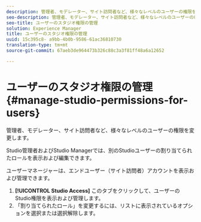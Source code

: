 ```yaml
---
description: 管理者、モデレーター、サイト訪問者など、様々なレベルのユーザーの権限を変更します。
seo-description: 管理者、モデレーター、サイト訪問者など、様々なレベルのユーザーの権限を変更します。
seo-title: ユーザーのスタジオ権限の管理
solution: Experience Manager
title: ユーザーのスタジオ権限の管理
uuid: 15c395c8- a9bb-4b0b-9586-61ac36810730
translation-type: tm+mt
source-git-commit: 67aeb3de964473b326c88c3a3f81ff48a6a12652

---
```



# ユーザーのスタジオ権限の管理{#manage-studio-permissions-for-users}

管理者、モデレーター、サイト訪問者など、様々なレベルのユーザーの権限を変更します。

Studio管理者およびStudio Managerでは、別のStudioユーザーの割り当てられたロールを表示および編集できます。

ユーザーマネージャーは、エンドユーザー（サイト訪問者）アカウントを表示および管理できます。

1. **[!UICONTROL Studio Access]** このタブをクリックして、ユーザーのStudio権限を表示および管理します。
1. 「割り当てられたロール」を変更するには、リストに表示されているオプションを選択または選択解除します。
